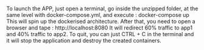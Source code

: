  ####
 To launch the APP, just open a terminal, go inside the unzipped folder, at the same level with docker-compose.yml, and execute : docker-compose up
 This will spin up the dockerised architecture. After that, you need to open a browser and tape : http://localhost:8080
 It will redirect 60% traffic to app1 and 40% traffic to app2.
 To quit, you can just CTRL + C in the terminal and it will stop the application and destroy the created containers.
